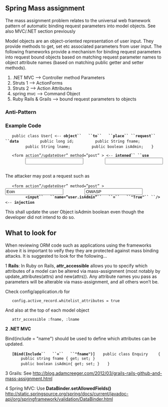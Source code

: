 ## Spring Mass assignment

The mass assignment problem relates to the universal web framework
pattern of automatic binding request parameters into model objects. See
also MVC/.NET section previously <link here>

Model objects are an object-oriented representation of user input. They
provide methods to get, set etc associated parameters from user input.
The following frameworks provide a mechanism for binding request
parameters into request bound objects based on matching request
parameter names to object attribute names (based on matching public
getter and setter methods).

1.  .NET MVC --\> Controller method Parameters
2.  Struts 1 --\> ActionForms
3.  Struts 2 --\> Action Attributes
4.  spring mvc --\> Command Object
5.  Ruby Rails & Grails --\> bound request parameters to objects

### Anti-Pattern

### Example Code

`   public class User{ <-- `**`object``   ``to``   ``place``
 ``request``   ``data`**
`         public long id;`
`         public String fname;`
`         public String lname;`
`         public boolean isAdmin;`
`   }`

`   <form action”/updateUser” method=”post” > <-- `**`intened``
 ``use`**
`         `<input name=”user.fname” />
`         `<input name=”user.lname” />
`   `

</form>

The attacker may post a request such as

`   <form action”/updateUser” method=”post” > `
`         `<input name=”user.fname” value="Eoin" />
`         `<input name=”user.lname” value = "OWASP" />
`         `**`<input``   ``name=”user.isAdmin”``   ``=``   ``"True"``
 ``/>`**`<-- `**`injection`**
`   `

</form>

This shall update the user Object isAdmin boolean even though the
developer did not intend to do so.

## What to look for

When reviewing ORM code such as applications using the frameworks above
it is important to veify they they are protected against mass binding
attacks. It is suggested to look for the following...

1 **Rails**: In Ruby on Rails, **attr_accessible** allows you to
specify which attributes of a model can be altered via mass-assignment
(most notably by update_attributes(attrs) and new(attrs)). Any
attribute names you pass as parameters will be alterable via
mass-assignment, and all others won’t be.

Check config/application.rb for

`   config.active_record.whitelist_attributes = true`

And also at the top of each model object

`   attr_accessible :fname, :lname`

**2 .NET MVC**

Bind(include = "name") should be used to define which attributes can be
updated.

`   `**`[Bind(Include``   ``=``   ``"fname")]`**
`   public class Enquiry `
`   {`
`       public string fname { get; set; }`
`       public boolean isAdmin{ get; set; }`
`   }`

3 Grails: See
<http://blog.adamcreeger.com/2012/03/grails-rails-github-and-mass-assignment.html>

4 Spring MVC: Use **DataBinder.setAllowedFields()**
<http://static.springsource.org/spring/docs/current/javadoc-api/org/springframework/validation/DataBinder.html>